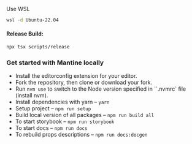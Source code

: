 Use WSL

```bash
wsl -d Ubuntu-22.04
```

#### Release Build:

```bash
npx tsx scripts/release
```



### Get started with Mantine locally
- Install the editorconfig extension for your editor.
- Fork the repository, then clone or download your fork.
- Run `nvm use` to switch to the Node version specified in ``.nvmrc` file (install nvm).
- Install dependencies with yarn –  `yarn`
- Setup project – `npm run setup`
- Build local version of all packages – `npm run build all`
- To start storybook – `npm run storybook`
- To start docs – `npm run docs`
- To rebuild props descriptions – `npm run docs:docgen`